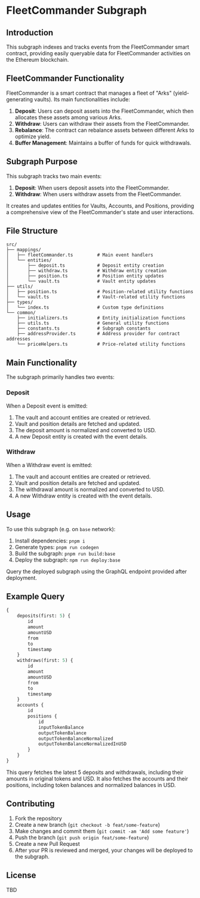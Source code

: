 # FleetCommander Subgraph

## Introduction

This subgraph indexes and tracks events from the FleetCommander smart contract, providing easily queryable data for FleetCommander activities on the Ethereum blockchain.

## FleetCommander Functionality

FleetCommander is a smart contract that manages a fleet of "Arks" (yield-generating vaults). Its main functionalities include:

1. **Deposit**: Users can deposit assets into the FleetCommander, which then allocates these assets among various Arks.
2. **Withdraw**: Users can withdraw their assets from the FleetCommander.
3. **Rebalance**: The contract can rebalance assets between different Arks to optimize yield.
4. **Buffer Management**: Maintains a buffer of funds for quick withdrawals.

## Subgraph Purpose

This subgraph tracks two main events:

1. **Deposit**: When users deposit assets into the FleetCommander.
2. **Withdraw**: When users withdraw assets from the FleetCommander.

It creates and updates entities for Vaults, Accounts, and Positions, providing a comprehensive view of the FleetCommander's state and user interactions.

## File Structure

```
src/
├── mappings/
│   ├── fleetCommander.ts         # Main event handlers
│   └── entities/
│       ├── deposit.ts            # Deposit entity creation
│       ├── withdraw.ts           # Withdraw entity creation
│       ├── position.ts           # Position entity updates
│       └── vault.ts              # Vault entity updates
├── utils/
│   ├── position.ts               # Position-related utility functions
│   └── vault.ts                  # Vault-related utility functions
├── types/
│   └── index.ts                  # Custom type definitions
└── common/
    ├── initializers.ts           # Entity initialization functions
    ├── utils.ts                  # General utility functions
    ├── constants.ts              # Subgraph constants
    ├── addressProvider.ts        # Address provider for contract addresses
    └── priceHelpers.ts           # Price-related utility functions
```

## Main Functionality

The subgraph primarily handles two events:

### Deposit

When a Deposit event is emitted:
1. The vault and account entities are created or retrieved.
2. Vault and position details are fetched and updated.
3. The deposit amount is normalized and converted to USD.
4. A new Deposit entity is created with the event details.

### Withdraw

When a Withdraw event is emitted:
1. The vault and account entities are created or retrieved.
2. Vault and position details are fetched and updated.
3. The withdrawal amount is normalized and converted to USD.
4. A new Withdraw entity is created with the event details.

## Usage

To use this subgraph (e.g. on `base` network):

1. Install dependencies: `pnpm i`
2. Generate types: `pnpm run codegen`
3. Build the subgraph: `pnpm run build:base`
4. Deploy the subgraph: `npm run deploy:base`

Query the deployed subgraph using the GraphQL endpoint provided after deployment.

## Example Query

```graphql
{
    deposits(first: 5) {
        id
        amount
        amountUSD
        from
        to
        timestamp
    }
    withdraws(first: 5) {
        id
        amount
        amountUSD
        from
        to
        timestamp
    }
    accounts {
        id
        positions {
            id
            inputTokenBalance
            outputTokenBalance
            outputTokenBalanceNormalized
            outputTokenBalanceNormalizedInUSD
        }
    }
}
```

This query fetches the latest 5 deposits and withdrawals, including their amounts in original tokens and USD.
It also fetches the accounts and their positions, including token balances and normalized balances in USD.

## Contributing

1. Fork the repository
2. Create a new branch (`git checkout -b feat/some-feature`)
3. Make changes and commit them (`git commit -am 'Add some feature'`)
4. Push the branch (`git push origin feat/some-feature`)
5. Create a new Pull Request
6. After your PR is reviewed and merged, your changes will be deployed to the subgraph.

## License

TBD